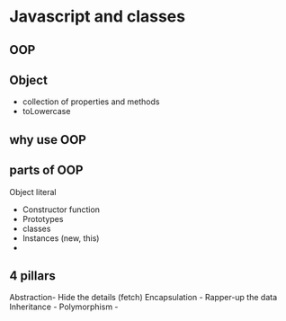 # Javascript and classes

## OOP

## Object
- collection of properties and methods
- toLowercase

## why use OOP

## parts of OOP
Object literal

- Constructor function
- Prototypes
- classes
- Instances (new, this)
-


## 4 pillars

Abstraction- Hide the details (fetch)
Encapsulation - Rapper-up the data 
Inheritance - 
Polymorphism - 
